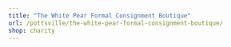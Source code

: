 ```yaml
---
title: "The White Pear Formal Consignment Boutique"
url: /pottsville/the-white-pear-formal-consignment-boutique/
shop: charity
---
```


